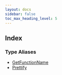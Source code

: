 ```yaml
---
layout: docs
sidebar: false
toc_max_heading_level: 5
---
```


## Index

### Type Aliases

- [GetFunctionName](type-aliases/GetFunctionName.md)
- [Prettify](type-aliases/Prettify.md)
